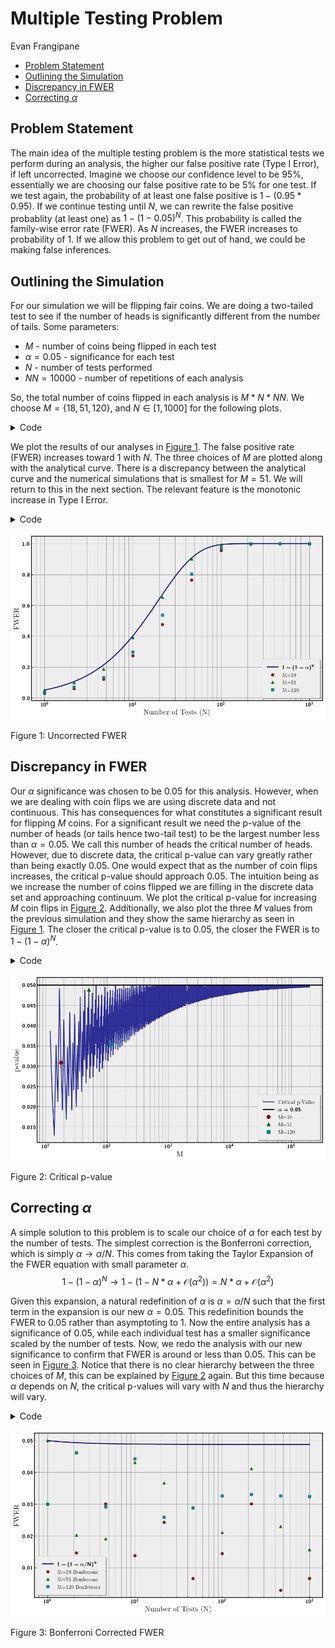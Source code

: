 # Multiple Testing Problem
Evan Frangipane

- [Problem Statement](#problem-statement)
- [Outlining the Simulation](#outlining-the-simulation)
- [Discrepancy in FWER](#discrepancy-in-fwer)
- [Correcting $\alpha$](#correcting-alpha)

## Problem Statement

The main idea of the multiple testing problem is the more statistical
tests we perform during an analysis, the higher our false positive rate
(Type I Error), if left uncorrected. Imagine we choose our confidence
level to be $95\%$, essentially we are choosing our false positive rate
to be $5\%$ for one test. If we test again, the probability of at least
one false positive is $1 - (0.95 * 0.95)$. If we continue testing until
$N$, we can rewrite the false positive probablity (at least one) as
$1 - (1-0.05)^N$. This probability is called the family-wise error rate
(FWER). As $N$ increases, the FWER increases to probability of $1$. If
we allow this problem to get out of hand, we could be making false
inferences.

## Outlining the Simulation

For our simulation we will be flipping fair coins. We are doing a
two-tailed test to see if the number of heads is significantly different
from the number of tails. Some parameters:
<style type="text/css">
    ul ;
</style>

- $M$ - number of coins being flipped in each test
- $\alpha = 0.05$ - significance for each test
- $N$ - number of tests performed
- $NN = 10000$ - number of repetitions of each analysis

So, the total number of coins flipped in each analysis is $M * N * NN$.
We choose $M = \{18, 51, 120\}$, and $N \in [1, 1000]$ for the following
plots.

<details class="code-fold">
<summary>Code</summary>

``` python
import numpy as np
import matplotlib.pyplot as plt
import random
from scipy.stats import binom
from matplotlib import rcParams
import pickle

plt.rc('text', usetex=True)
plt.rc('axes', linewidth=2)
rcParams['font.family'] = 'serif'
plt.rc('font', weight='bold')
plt.rcParams['text.latex.preamble'] = r'\usepackage{sfmath} \boldmath'
#rcParams['font.serif'] = ['Times New Roman']  
rcParams['font.size'] = 14 
rcParams['axes.titlesize'] = 16  
rcParams['axes.labelsize'] = 14  
rcParams['legend.fontsize'] = 12  
rcParams['xtick.labelsize'] = 12  
rcParams['ytick.labelsize'] = 12  
plt.style.use('bmh')

with open('fwer.pkl', 'rb') as f:
    fwer_1, fwer_2, fwer_3, M_list, fwer_b1, fwer_b2, fwer_b3, \
    fwer_N, fwer_bound, fwer_bound_N, fwer_bound_b, Ms, \
    pvs, index = pickle.load(f)
```

</details>

We plot the results of our analyses in
<a href="#fig-fwer" class="quarto-xref">Figure 1</a>. The false positive
rate (FWER) increases toward $1$ with $N$. The three choices of $M$ are
plotted along with the analytical curve. There is a discrepancy between
the analytical curve and the numerical simulations that is smallest for
$M = 51$. We will return to this in the next section. The relevant
feature is the monotonic increase in Type I Error.

<details class="code-fold">
<summary>Code</summary>

``` python
fig, ax = plt.subplots(figsize=(10, 6))
ax.plot(fwer_bound_N, fwer_bound, label=r'$1 - (1 - \alpha)^N$', color='navy')
ax.plot(fwer_N, fwer_1, 'o',label=f'M={M_list[0]}', \
    color='darkred', markersize=6, alpha=0.9)
ax.plot(fwer_N, fwer_2, '^',label=f'M={M_list[1]}', \
    color='darkgreen', markersize=6, alpha=0.9)
ax.plot(fwer_N, fwer_3, 's',label=f'M={M_list[2]}', \
    color='teal', markersize=6, alpha=0.9)

ax.set_xlabel('Number of Tests (N)')
ax.set_ylabel('FWER')
ax.set_xscale('log')

ax.legend(loc='lower right', frameon=True, shadow=True, borderpad=1)
ax.grid(which='both', linestyle='-', linewidth=0.8, color='gray', alpha=0.7)
#plt.title('Family-Wise Error Rate vs. Number of Tests')
for spine in ax.spines.values():
    spine.set_edgecolor('black')
    spine.set_linewidth(1.5)

plt.tight_layout()
plt.show()
```

</details>

<div id="fig-fwer">

![](README_files/figure-commonmark/fig-fwer-output-1.png)

Figure 1: Uncorrected FWER

</div>

## Discrepancy in FWER

Our $\alpha$ significance was chosen to be $0.05$ for this analysis.
However, when we are dealing with coin flips we are using discrete data
and not continuous. This has consequences for what constitutes a
significant result for flipping $M$ coins. For a significant result we
need the p-value of the number of heads (or tails hence two-tail test)
to be the largest number less than $\alpha = 0.05$. We call this number
of heads the critical number of heads. However, due to discrete data,
the critical p-value can vary greatly rather than being exactly $0.05$.
One would expect that as the number of coin flips increases, the
critical p-value should approach $0.05$. The intuition being as we
increase the number of coins flipped we are filling in the discrete data
set and approaching continuum. We plot the critical p-value for
increasing $M$ coin flips in
<a href="#fig-crit" class="quarto-xref">Figure 2</a>. Additionally, we
also plot the three $M$ values from the previous simulation and they
show the same hierarchy as seen in
<a href="#fig-fwer" class="quarto-xref">Figure 1</a>. The closer the
critical p-value is to $0.05$, the closer the FWER is to
$1 - (1 - \alpha)^N$.

<details class="code-fold">
<summary>Code</summary>

``` python
colors = ['red', 'green', 'cyan']
labels = [f'M={M_list[0]}', f'M={M_list[1]}', f'M={M_list[2]}']
fig, ax = plt.subplots(figsize=(10, 6))
ax.plot(Ms, pvs, color='navy', label='Critical p-Value', alpha=0.8)
ax.axhline(0.05, color='black', label=f'$\\alpha = 0.05$')
plt.plot([Ms[index[0]]], [pvs[index[0]]], 'o', label=labels[0], \
    color='darkred', markersize=8, zorder=2)
plt.plot([Ms[index[1]]], [pvs[index[1]]], '^', label=labels[1], \
    color='darkgreen', markersize=8, zorder=2)
plt.plot([Ms[index[2]]], [pvs[index[2]]], 's', label=labels[2], \
    color='teal', markersize=8, zorder=2)
ax.set_xscale('log')
ax.set_xlabel('M')
ax.set_ylabel('p-value')
#plt.title('p-value of Critical Integer $(p_{\\text{crit}}< \\alpha)$')
ax.legend(loc='lower right', frameon=True, shadow=True, borderpad=1)
ax.grid(which='both', linestyle='-', linewidth=0.8, color='gray', alpha=0.7)
for spine in ax.spines.values():
    spine.set_edgecolor('black')
    spine.set_linewidth(1.5)

plt.tight_layout() 
plt.show()
```

</details>

<div id="fig-crit">

![](README_files/figure-commonmark/fig-crit-output-1.png)

Figure 2: Critical p-value

</div>

## Correcting $\alpha$

A simple solution to this problem is to scale our choice of $\alpha$ for
each test by the number of tests. The simplest correction is the
Bonferroni correction, which is simply $\alpha \rightarrow \alpha/N$.
This comes from taking the Taylor Expansion of the FWER equation with
small parameter $\alpha$. $$
\begin{equation}
1 - (1 - \alpha)^N \rightarrow 1 - (1 - N*\alpha + \mathcal{O}(\alpha^2)) = N*\alpha + \mathcal{O}(\alpha^2)
\end{equation}
$$

Given this expansion, a natural redefinition of $\alpha$ is
$\alpha = \alpha / N$ such that the first term in the expansion is our
new $\alpha = 0.05$. This redefinition bounds the FWER to $0.05$ rather
than asymptoting to $1$. Now the entire analysis has a significance of
$0.05$, while each individual test has a smaller significance scaled by
the number of tests. Now, we redo the analysis with our new significance
to confirm that FWER is around or less than $0.05$. This can be seen in
<a href="#fig-fwer-bon" class="quarto-xref">Figure 3</a>. Notice that
there is no clear hierarchy between the three choices of $M$, this can
be explained by <a href="#fig-crit" class="quarto-xref">Figure 2</a>
again. But this time because $\alpha$ depends on $N$, the critical
p-values will vary with $N$ and thus the hierarchy will vary.

<details class="code-fold">
<summary>Code</summary>

``` python
fig, ax = plt.subplots(figsize=(10, 6))

ax.plot(fwer_bound_N, fwer_bound_b, label=r'$1 - (1 - \alpha/N)^N$', \
    color='navy', linewidth=2)
ax.plot(fwer_N, fwer_b1, 'o', label=f'M={M_list[0]} Bonferroni', \
    color='darkred', markersize=6, alpha=0.9)
ax.plot(fwer_N, fwer_b2, '^', label=f'M={M_list[1]} Bonferroni', \
    color='darkgreen', markersize=6, alpha=0.9)
ax.plot(fwer_N, fwer_b3, 's', label=f'M={M_list[2]} Bonferroni', \
    color='teal', markersize=6, alpha=0.9)

ax.set_xlabel('Number of Tests (N)')
ax.set_ylabel('FWER')
ax.set_xscale('log')

ax.legend(loc='lower left', frameon=True, shadow=True, borderpad=1)
ax.grid(which='both', linestyle='-', linewidth=0.8, color='gray', alpha=0.7)

for spine in ax.spines.values():
    spine.set_edgecolor('black')
    spine.set_linewidth(1.5)

plt.tight_layout()
plt.show()
```

</details>

<div id="fig-fwer-bon">

![](README_files/figure-commonmark/fig-fwer-bon-output-1.png)

Figure 3: Bonferroni Corrected FWER

</div>
